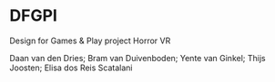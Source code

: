 # DFGPI
Design for Games &amp; Play project Horror VR

Daan van den Dries;
Bram van Duivenboden;
Yente van Ginkel;
Thijs Joosten;
Elisa dos Reis Scatalani
